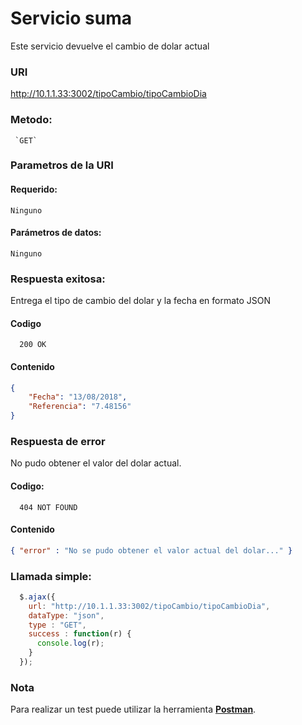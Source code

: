 # Servicio suma

Este servicio devuelve el cambio de dolar actual
### URI

<http://10.1.1.33:3002/tipoCambio/tipoCambioDia>
     
### Metodo:
  

 	 `GET`
    
### Parametros de la URI

#### Requerido:
 
  	Ninguno
  	
#### Parámetros de datos:

  	Ninguno
  
### Respuesta exitosa:
  Entrega el tipo de cambio del dolar y la fecha en formato JSON

#### Codigo
      200 OK
#### Contenido
  ```json
  {
      "Fecha": "13/08/2018",
      "Referencia": "7.48156"
  }
  ```
 
### Respuesta de error

  No pudo obtener el valor del dolar actual.

#### Codigo:
      404 NOT FOUND
#### Contenido
  ```json
  { "error" : "No se pudo obtener el valor actual del dolar..." }
  ```

 ### Llamada simple:

  ```javascript
    $.ajax({
      url: "http://10.1.1.33:3002/tipoCambio/tipoCambioDia",
      dataType: "json",
      type : "GET",
      success : function(r) {
        console.log(r);
      }
    });
  ```
### Nota
  Para realizar un test puede utilizar la herramienta [**Postman**](https://www.getpostman.com/).